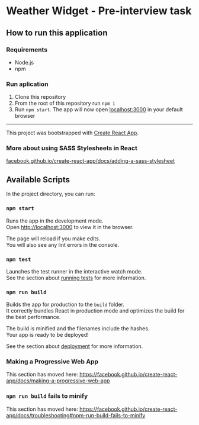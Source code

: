 # Weather Widget - Pre-interview task

## How to run this application

### Requirements

* Node.js
* npm

### Run aplication

1. Clone this repository
2. From the root of this repository run `npm i`
3. Run `npm start`. The app will now open [localhost:3000](http://localhost:3000) in your default browser 

__________

This project was bootstrapped with [Create React App](https://github.com/facebook/create-react-app).

### More about using SASS Stylesheets in React

[facebook.github.io/create-react-app/docs/adding-a-sass-stylesheet](https://facebook.github.io/create-react-app/docs/adding-a-sass-stylesheet#docsNav)

## Available Scripts

In the project directory, you can run:

### `npm start`

Runs the app in the development mode.<br>
Open [http://localhost:3000](http://localhost:3000) to view it in the browser.

The page will reload if you make edits.<br>
You will also see any lint errors in the console.

### `npm test`

Launches the test runner in the interactive watch mode.<br>
See the section about [running tests](https://facebook.github.io/create-react-app/docs/running-tests) for more information.

### `npm run build`

Builds the app for production to the `build` folder.<br>
It correctly bundles React in production mode and optimizes the build for the best performance.

The build is minified and the filenames include the hashes.<br>
Your app is ready to be deployed!

See the section about [deployment](https://facebook.github.io/create-react-app/docs/deployment) for more information.



### Making a Progressive Web App

This section has moved here: https://facebook.github.io/create-react-app/docs/making-a-progressive-web-app

### `npm run build` fails to minify

This section has moved here: https://facebook.github.io/create-react-app/docs/troubleshooting#npm-run-build-fails-to-minify
